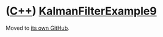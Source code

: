 # ([C++](Cpp.md)) [KalmanFilterExample9](CppKalmanFilterExample9.md)

Moved to [its own GitHub](https://github.com/richelbilderbeek/KalmanFilterExample9).